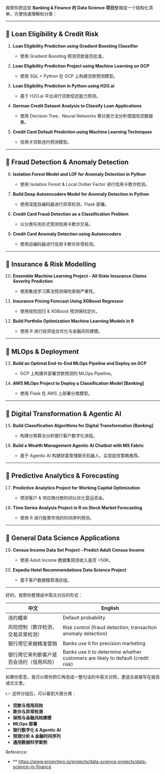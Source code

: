 我帮你把这些 **Banking & Finance 的 Data Science 项目**整理成一个结构化清单，方便快速理解和分类：

---

## 🔹 Loan Eligibility & Credit Risk

1. **Loan Eligibility Prediction using Gradient Boosting Classifier**

   * 使用 Gradient Boosting 预测贷款是否批准。

2. **Loan Eligibility Prediction Project using Machine Learning on GCP**

   * 使用 SQL + Python 在 GCP 上构建贷款预测模型。

3. **Loan Eligibility Prediction in Python using H2O.ai**

   * 基于 H2O.ai 平台进行贷款偿还能力预测。

4. **German Credit Dataset Analysis to Classify Loan Applications**

   * 使用 Decision Tree、Neural Networks 等分类方法分析德国信贷数据集。

5. **Credit Card Default Prediction using Machine Learning Techniques**

   * 信用卡贷款违约预测模型。

---

## 🔹 Fraud Detection & Anomaly Detection

6. **Isolation Forest Model and LOF for Anomaly Detection in Python**

   * 使用 Isolation Forest & Local Outlier Factor 进行信用卡欺诈检测。

7. **Build Deep Autoencoders Model for Anomaly Detection in Python**

   * 使用深度自编码器进行异常检测，Flask 部署。

8. **Credit Card Fraud Detection as a Classification Problem**

   * 以分类任务形式预测信用卡欺诈交易。

9. **Credit Card Anomaly Detection using Autoencoders**

   * 使用自编码器进行信用卡欺诈异常检测。

---

## 🔹 Insurance & Risk Modelling

10. **Ensemble Machine Learning Project - All State Insurance Claims Severity Prediction**

    * 使用集成学习算法预测保险索赔严重性。

11. **Insurance Pricing Forecast Using XGBoost Regressor**

    * 使用线性回归 & XGBoost 预测保险定价。

12. **Build Portfolio Optimization Machine Learning Models in R**

    * 使用 R 进行投资组合优化与金融风险建模。

---

## 🔹 MLOps & Deployment

13. **Build an Optimal End-to-End MLOps Pipeline and Deploy on GCP**

    * GCP 上构建并部署贷款预测的 MLOps Pipeline。

14. **AWS MLOps Project to Deploy a Classification Model \[Banking]**

    * 使用 Flask 在 AWS 上部署分类模型。

---

## 🔹 Digital Transformation & Agentic AI

15. **Build Classification Algorithms for Digital Transformation \[Banking]**

    * 构建分类算法分析银行客户数字化进程。

16. **Build a Wealth Management Agentic AI Chatbot with MS Fabric**

    * 基于 Agentic AI 构建财富管理聊天机器人，实现投资策略推荐。

---

## 🔹 Predictive Analytics & Forecasting

17. **Predictive Analytics Project for Working Capital Optimization**

    * 预测客户 & 供应商付款时间以优化营运资金。

18. **Time Series Analysis Project in R on Stock Market Forecasting**

    * 使用 R 进行股票市场的时间序列预测。

---

## 🔹 General Data Science Applications

19. **Census Income Data Set Project - Predict Adult Census Income**

    * 使用 Adult Income 数据集预测收入是否 >50K。

20. **Expedia Hotel Recommendations Data Science Project**

    * 基于客户数据推荐酒店组。

---

好的，我帮你整理成中英文对应的形式：

| 中文                   | English                                                                         |
| -------------------- | ------------------------------------------------------------------------------- |
| 违约概率                 | Default probability                                                             |
| 风险控制（欺诈检测，交易异常检测）    | Risk control (fraud detection, transaction anomaly detection)                   |
| 银行用它来做精准营销           | Banks use it for precision marketing                                            |
| 银行用它来判断客户是否会违约（信用风险） | Banks use it to determine whether customers are likely to default (credit risk) |

如果你愿意，我可以帮你把它再改成一整句话的中英文对照，更适合直接写在报告或论文里。


👉 这样分组后，可以看到大致分类：

* **贷款与信用风险**
* **欺诈与异常检测**
* **保险与金融风险建模**
* **MLOps 部署**
* **银行数字化 & Agentic AI**
* **预测分析 & 金融时间序列**
* **通用数据科学案例**

Reference:

* ** https://www.projectpro.io/projects/data-science-projects/data-science-in-finance
